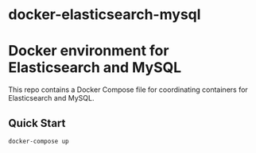 # docker-elasticsearch-mysql

Docker environment for Elasticsearch and MySQL
==================================================

This repo contains a Docker Compose file for coordinating containers for Elasticsearch and MySQL.

## Quick Start

```bash
docker-compose up
```
